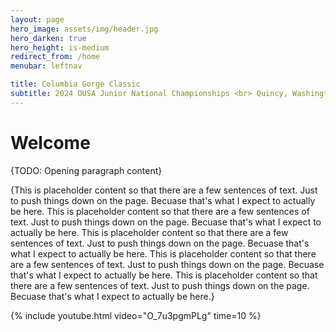 ```yaml
---
layout: page
hero_image: assets/img/header.jpg
hero_darken: true
hero_height: is-medium
redirect_from: /home
menubar: leftnav

title: Columbia Gorge Classic
subtitle: 2024 OUSA Junior National Championships <br> Quincy, Washington | March 22-24, 2024
---
```


# Welcome

{TODO: Opening paragraph content}

{This is placeholder content so that there are a few sentences of text. Just to push things down on the page. Becuase that's what I expect to actually be here. This is placeholder content so that there are a few sentences of text. Just to push things down on the page. Becuase that's what I expect to actually be here. This is placeholder content so that there are a few sentences of text. Just to push things down on the page. Becuase that's what I expect to actually be here. This is placeholder content so that there are a few sentences of text. Just to push things down on the page. Becuase that's what I expect to actually be here. This is placeholder content so that there are a few sentences of text. Just to push things down on the page. Becuase that's what I expect to actually be here.}

{% include youtube.html video="O_7u3pgmPLg" time=10 %}